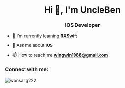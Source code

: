 <h1 align="center">Hi 👋, I'm UncleBen</h1>
<h3 align="center">IOS Developer</h3>

- 🌱 I’m currently learning **RXSwift**

- 💬 Ask me about **IOS**

- 📫 How to reach me **wingwin1988@gmail.com**

<h3 align="left">Connect with me:</h3>
<p align="left">
</p>


<p><img align="center" src="https://github-readme-stats.vercel.app/api/top-langs?username=wonsang222&show_icons=true&locale=en&layout=compact" alt="wonsang222" /></p>
